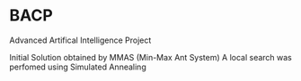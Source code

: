 # BACP
Advanced Artifical Intelligence Project

Initial Solution obtained by MMAS (Min-Max Ant System)
A local search was perfomed using Simulated Annealing
